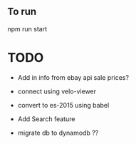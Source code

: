 ## To run

npm run start

# TODO


- Add in info from ebay api sale prices?

- connect using velo-viewer

- convert to es-2015 using babel

- Add Search feature

- migrate db to dynamodb ??
